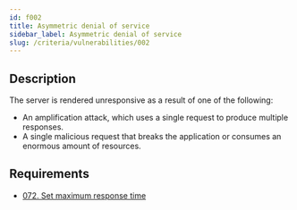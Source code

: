 ```yaml
---
id: f002
title: Asymmetric denial of service
sidebar_label: Asymmetric denial of service
slug: /criteria/vulnerabilities/002
---
```


## Description

The server is rendered unresponsive
as a result of one of the following:

- An amplification attack,
  which uses a single request
  to produce multiple responses.
- A single malicious request
  that breaks the application
  or consumes an enormous amount of resources.

## Requirements

- [072. Set maximum response time](/criteria/requirements/072)
